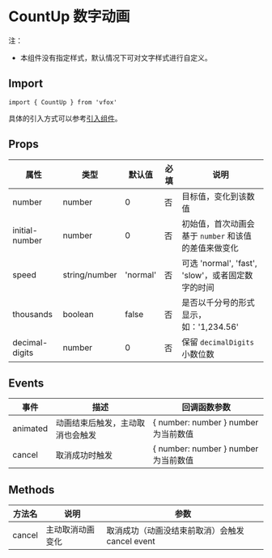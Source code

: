 # CountUp 数字动画

注：

- 本组件没有指定样式，默认情况下可对文字样式进行自定义。

## Import

```
import { CountUp } from 'vfox'
```

具体的引入方式可以参考[引入组件](../index.md#引入组件)。

## Props

| 属性           | 类型          | 默认值   | 必填 | 说明                                                 |
| -------------- | ------------- | -------- | ---- | ---------------------------------------------------- |
| number         | number        | 0        | 否   | 目标值，变化到该数值                                 |
| initial-number | number        | 0        | 否   | 初始值，首次动画会基于 `number` 和该值的差值来做变化 |
| speed          | string/number | 'normal' | 否   | 可选 'normal', 'fast', 'slow'，或者固定数字的时间    |
| thousands      | boolean       | false    | 否   | 是否以千分号的形式显示，如：'1,234.56'               |
| decimal-digits | number        | 0        | 否   | 保留 `decimalDigits` 小数位数                        |

## Events

| 事件     | 描述                             | 回调函数参数                         |
| -------- | -------------------------------- | ------------------------------------ |
| animated | 动画结束后触发，主动取消也会触发 | { number: number } number 为当前数值 |
| cancel   | 取消成功时触发                   | { number: number } number 为当前数值 |

## Methods

| 方法名 | 说明             | 参数                                            |
| ------ | ---------------- | ----------------------------------------------- |
| cancel | 主动取消动画变化 | 取消成功（动画没结束前取消）会触发 cancel event |
